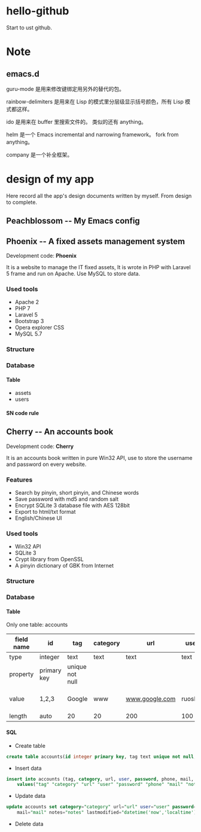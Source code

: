 # hello-github


Start to ust github.


# Note

## emacs.d

guru-mode 是用来修改键绑定用另外的替代的包。

rainbow-delimiters 是用来在 Lisp 的模式里分层级显示括号颜色，所有 Lisp 模式都这样。

ido 是用来在 buffer 里搜索文件的。 类似的还有 anything。

helm 是一个 Emacs incremental and narrowing framework。 fork from anything。

company 是一个补全框架。





# design of my app

Here record all the app's design documents written by myself. From design to complete.

## Peachblossom -- My Emacs config




## Phoenix -- A fixed assets management system

Development code: __Phoenix__ 

It is a website to manage the IT fixed assets, It is wrote in PHP with Laravel 5 frame and run on Apache. Use MySQL to store data.


### Used tools

* Apache 2
* PHP 7
* Laravel 5
* Bootstrap 3
* Opera explorer CSS
* MySQL 5.7




### Structure 


### Database 

#### Table

* assets
* users



#### SN code rule



## Cherry -- An accounts book


Development code: __Cherry__

It is an accounts book written in pure Win32 API, use to store the username and password on every website.

### Features

* Search by pinyin, short pinyin, and Chinese words
* Save password with md5 and random salt
* Encrypt SQLite 3 database file with AES 128bit
* Export to html/txt format
* English/Chinese UI



### Used tools

* Win32 API
* SQLite 3
* Crypt library from OpenSSL
* A pinyin dictionary of GBK from Internet 




### Structure


### Database

#### Table 

Only one table: accounts


| field name |      id     |       tag       | category |      url       |   user  | password |      note      |       lastmod       | pyshort | pyfull |
|------------|-------------|-----------------|----------|----------------|---------|----------|----------------|---------------------|---------|--------|
| type       | integer     | text            | text     | text           | text    | text     | text           | nowtime             | text    | text   |
| property   | primary key | unique not null |          |                |         |          |                | not null default    |         |        |
| value      | 1,2,3       | Google          | www      | www.google.com | ruoshui | mima     | google account | 1990-02-14 14:21:03 | google  | google |
| length     | auto        | 20              | 20       | 200            | 100     | 16       | 200            | 20                  | 20      | 100    |



#### SQL

* Create table

```sql
create table accounts(id integer primary key, tag text unique not null, category text, url text, user text, password text, phone text, mail text, note text, lastmod TimeStamp NOT NULL DEFAULT (datetime('now','localtime')), pyshort text, pyfull text);

```

* Insert data

```sql
insert into accounts (tag, category, url, user, password, phone, mail, note, pyshort, pyfull) 
    values("tag" "category" "url" "user" "password" "phone" "mail" "note" "pyshort" "pyfull");
```


* Update data
```sql
update accounts set category="category" url="url" user="user" password="password" phone="phone" 
    mail="mail" notes="notes" lastmodified="datetime('now','localtime')" where tag="tag";
```


* Delete data







